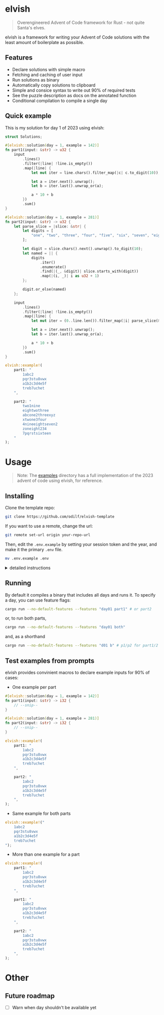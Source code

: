 # elvish

> Overengineered Advent of Code framework for Rust - not quite Santa's elves. 

elvish is a framework for writing your Advent of Code solutions with the least amount of boilerplate as possible. 

## Features 

- Declare solutions with simple macro
- Fetching and caching of user input
- Run solutions as binary
- Automatically copy solutions to clipboard
- Simple and consice syntax to write out 90% of required tests
- See the puzzle description as docs on the annotated function
- Conditional compilation to compile a single day

## Quick example 

This is my solution for day 1 of 2023 using elvish:

```rust
struct Solutions;

#[elvish::solution(day = 1, example = 142)]
fn part1(input: &str) -> u32 {
    input
        .lines()
        .filter(|line| !line.is_empty())
        .map(|line| {
            let mut iter = line.chars().filter_map(|c| c.to_digit(10));

            let a = iter.next().unwrap();
            let b = iter.last().unwrap_or(a);

            a * 10 + b
        })
        .sum()
}

#[elvish::solution(day = 1, example = 281)]
fn part2(input: &str) -> u32 {
    let parse_slice = |slice: &str| {
        let digits = [
            "one", "two", "three", "four", "five", "six", "seven", "eight", "nine",
        ];

        let digit = slice.chars().next().unwrap().to_digit(10);
        let named = || {
            digits
                .iter()
                .enumerate()
                .find(|(_, &digit)| slice.starts_with(digit))
                .map(|(i, _)| i as u32 + 1)
        };

        digit.or_else(named)
    };

    input
        .lines()
        .filter(|line| !line.is_empty())
        .map(|line| {
            let mut iter = (0..line.len()).filter_map(|i| parse_slice(&line[i..]));

            let a = iter.next().unwrap();
            let b = iter.last().unwrap_or(a);

            a * 10 + b
        })
        .sum()
}

elvish::example!(
    part1: "
        1abc2
        pqr3stu8vwx
        a1b2c3d4e5f
        treb7uchet
    ", 

    part2: "
        two1nine
        eightwothree
        abcone2threexyz
        xtwone3four
        4nineeightseven2
        zoneight234
        7pqrstsixteen
    "
);

```

# Usage

> Note: The [examples](/examples/full/2023/) directory has a full implementation of the 2023 advent of code using elvish, for reference. 

## Installing

Clone the template repo:

```bash
git clone https://github.com/odilf/elvish-template
```

If you want to use a remote, change the url:

```bash
git remote set-url origin your-repo-url
```

Then, edit the `.env.example` by setting your session token and the year, and make it the primary `.env` file. 

```bash
mv .env.example .env
```

<details>
<summary> detailed instructions </summary>

To use elvish, first add it as a dependency

```bash
cargo add elvish
```

Then, declare a `Solutions` struct in the root of the crate:


```rust
// in main.rs
struct Solutions;
```

And add a main function:

```rust
// in main.rs
struct Solutions;

elvish::declare::run_fn!();

fn main() -> eyre::Result<()> {
    tracing_subscriber::fmt().init();
    dotenvy::dotenv()?;

    elvish::run::<2023>(&elvish::available_days!(), run_day_part)?;

    Ok(())
}
```

For the data fetching to work you need to add your session token and year in a `.env` file (make sure to `.gitignore` it). 

```bash
SESSION_TOKEN=something
YEAR=202X
```

Finally, you need to add some cargo features to conditionally compile each day:

```toml
[features]
# You can add your own features here

# Detected by `elvish`
today = []
generate-docs = []

part1 = []
part2 = []
both = ["part1", "part2"]

1 = ["part1"]
2 = ["part2"]
b = ["both"]

day01 = []
day02 = []
day03 = []
day04 = []
day05 = []
day06 = []
day07 = []
day08 = []
day09 = []
day10 = []
day11 = []
day12 = []
day13 = []
day14 = []
day15 = []
day16 = []
day17 = []
day18 = []
day19 = []
day20 = []
day21 = []
day22 = []
day23 = []
day24 = []
day25 = []

d01 = ["day01"]
d02 = ["day02"]
d03 = ["day03"]
d04 = ["day04"]
d05 = ["day05"]
d06 = ["day06"]
d07 = ["day07"]
d08 = ["day08"]
d09 = ["day09"]
d10 = ["day10"]
d11 = ["day11"]
d12 = ["day12"]
d13 = ["day13"]
d14 = ["day14"]
d15 = ["day15"]
d16 = ["day16"]
d17 = ["day17"]
d18 = ["day18"]
d19 = ["day19"]
d20 = ["day20"]
d21 = ["day21"]
d22 = ["day22"]
d23 = ["day23"]
d24 = ["day24"]
d25 = ["day25"]

all = [
	"day01",
	"day02",
	"day03",
	"day04",
	"day05",
	"day06",
	"day07",
	"day08",
	"day09",
	"day10",
	"day11",
	"day12",
	"day13",
	"day14",
	"day15",
	"day16",
	"day17",
	"day18",
	"day19",
	"day20",
	"day21",
	"day22",
	"day23",
	"day24",
	"day25",
]
```
</details>

## Running

By default it compiles a binary that includes all days and runs it. To specify a day, you can use feature flags:

```bash
cargo run --no-default-features --features "day01 part1" # or part2
```

or, to run both parts,

```bash
cargo run --no-default-features --features "day01 both"
```

and, as a shorthand

```bash
cargo run --no-default-features --features "d01 b" # p1/p2 for part1/2
```

## Test examples from prompts

elvish provides convinient macros to declare example inputs for 90% of cases:

- One example per part
```rust
#[elvish::solution(day = 1, example = 142)]
fn part1(input: &str) -> i32 {
    // --snip--
}

#[elvish::solution(day = 1, example = 281)]
fn part2(input: &str) -> i32 {
    // --snip--
}

elvish::example!(
    part1: "
        1abc2
        pqr3stu8vwx
        a1b2c3d4e5f
        treb7uchet
    ",

    part2: "
        1abc2
        pqr3stu8vwx
        a1b2c3d4e5f
        treb7uchet
    ",
);
```

- Same example for both parts
```rust
elvish::example!("
    1abc2
    pqr3stu8vwx
    a1b2c3d4e5f
    treb7uchet
");
```

- More than one example for a part
```rust
elvish::example!(
    part1: "
        1abc2
        pqr3stu8vwx
        a1b2c3d4e5f
        treb7uchet
    ",

    part1: "
        1abc2
        pqr3stu8vwx
        a1b2c3d4e5f
        treb7uchet
    ",

    part2: "
        1abc2
        pqr3stu8vwx
        a1b2c3d4e5f
        treb7uchet
    ",
);
```


# Other

## Future roadmap

- [ ] Warn when day shouldn't be available yet
